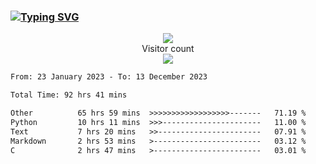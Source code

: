 ### <a href="https://git.io/typing-svg"><img src="https://readme-typing-svg.herokuapp.com?font=Fira+Code&pause=1000&width=435&lines=+Hi+%F0%9F%91%8B+There+is+Chenghow" alt="Typing SVG" /></a>
<p align="center"> 
  <img src="https://github-readme-stats.vercel.app/api?username=chenghow&show_icons=true"><br>
  Visitor count<br>
  <img src="https://profile-counter.glitch.me/chenghow/count.svg">
</p>

<!--START_SECTION:waka-->

```txt
From: 23 January 2023 - To: 13 December 2023

Total Time: 92 hrs 41 mins

Other          65 hrs 59 mins  >>>>>>>>>>>>>>>>>>-------   71.19 %
Python         10 hrs 11 mins  >>>----------------------   11.00 %
Text           7 hrs 20 mins   >>-----------------------   07.91 %
Markdown       2 hrs 53 mins   >------------------------   03.12 %
C              2 hrs 47 mins   >------------------------   03.01 %
```

<!--END_SECTION:waka-->
